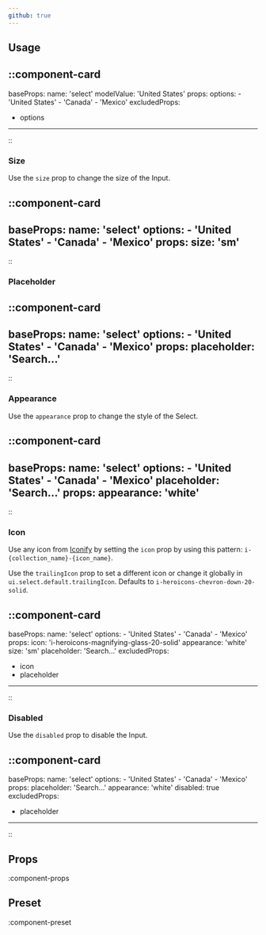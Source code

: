 ```yaml
---
github: true
---
```


## Usage

::component-card
---
baseProps:
  name: 'select'
  modelValue: 'United States'
props:
  options:
    - 'United States'
    - 'Canada'
    - 'Mexico'
excludedProps:
  - options
---
::

### Size

Use the `size` prop to change the size of the Input.

::component-card
---
baseProps:
  name: 'select'
  options:
    - 'United States'
    - 'Canada'
    - 'Mexico'
props:
  size: 'sm'
---
::

### Placeholder

::component-card
---
baseProps:
  name: 'select'
  options:
    - 'United States'
    - 'Canada'
    - 'Mexico'
props:
  placeholder: 'Search...'
---
::

### Appearance

Use the `appearance` prop to change the style of the Select.

::component-card
---
baseProps:
  name: 'select'
  options:
    - 'United States'
    - 'Canada'
    - 'Mexico'
  placeholder: 'Search...'
props:
  appearance: 'white'
---
::

### Icon

Use any icon from [Iconify](https://icones.js.org) by setting the `icon` prop by using this pattern: `i-{collection_name}-{icon_name}`.

Use the `trailingIcon` prop to set a different icon or change it globally in `ui.select.default.trailingIcon`. Defaults to `i-heroicons-chevron-down-20-solid`.

::component-card
---
baseProps:
  name: 'select'
  options:
    - 'United States'
    - 'Canada'
    - 'Mexico'
props:
  icon: 'i-heroicons-magnifying-glass-20-solid'
  appearance: 'white'
  size: 'sm'
  placeholder: 'Search...'
excludedProps:
  - icon
  - placeholder
---
::

### Disabled

Use the `disabled` prop to disable the Input.

::component-card
---
baseProps:
  name: 'select'
  options:
    - 'United States'
    - 'Canada'
    - 'Mexico'
props:
  placeholder: 'Search...'
  appearance: 'white'
  disabled: true
excludedProps:
  - placeholder
---
::

## Props

:component-props

## Preset

:component-preset
